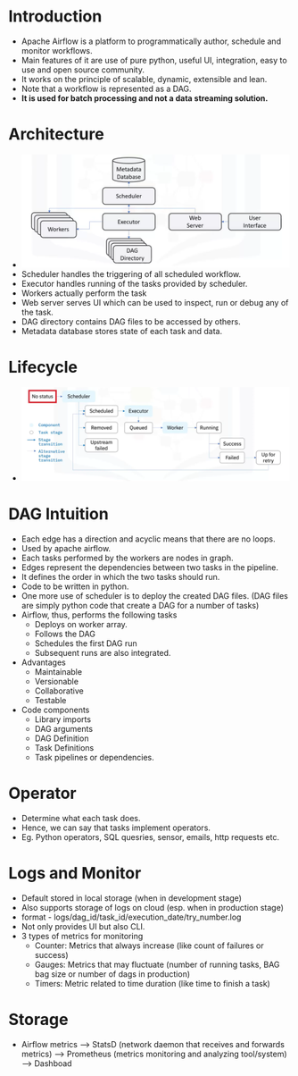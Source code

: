 # Introduction
* Apache Airflow is a platform to programmatically author, schedule and monitor workflows.
* Main features of it are use of pure python, useful UI, integration, easy to use and open source community.
* It works on the principle of scalable, dynamic, extensible and lean.
* Note that a workflow is represented as a DAG.
* **It is used for batch processing and not a data streaming solution.**

# Architecture
* ![](./assets/images/2022-07-11-11-48-50.png)
* Scheduler handles the triggering of all scheduled workflow.
* Executor handles running of the tasks provided by scheduler.
* Workers actually perform the task
* Web server serves UI which can be used to inspect, run or debug any of the task.
* DAG directory contains DAG files to be accessed by others.
* Metadata database stores state of each task and data.

# Lifecycle
* ![](./assets/images/2022-07-11-11-52-49.png)

# DAG Intuition
* Each edge has a direction and acyclic means that there are no loops.
* Used by apache airflow.
* Each tasks performed by the workers are nodes in graph.
* Edges represent the dependencies between two tasks in the pipeline.
* It defines the order in which the two tasks should run.
* Code to be written in python.
* One more use of scheduler is to deploy the created DAG files. (DAG files are simply python code that create a DAG for a number of  tasks)
* Airflow, thus, performs the following tasks
    * Deploys on worker array.
    * Follows the DAG
    * Schedules the first DAG run
    * Subsequent runs are also integrated.
* Advantages
    * Maintainable
    * Versionable
    * Collaborative
    * Testable
* Code components
    * Library imports
    * DAG arguments
    * DAG Definition
    * Task Definitions
    * Task pipelines or dependencies.

# Operator
* Determine what each task does.
* Hence, we can say that tasks implement operators.
* Eg. Python operators, SQL quesries, sensor, emails, http requests etc.

# Logs and Monitor
* Default stored in local storage (when in development stage)
* Also supports storage of logs on cloud (esp. when in production stage)
* format - logs/dag_id/task_id/execution_date/try_number.log
* Not only provides UI but also CLI.
* 3 types of metrics for monitoring
    * Counter: Metrics that always increase (like count of failures or success)
    * Gauges: Metrics that may fluctuate (number of running tasks, BAG bag size or number of dags in production)
    * Timers: Metric related to time duration (like time to finish a task)

# Storage
* Airflow metrics --> StatsD (network daemon that receives and forwards metrics) --> Prometheus (metrics monitoring and analyzing tool/system) --> Dashboad